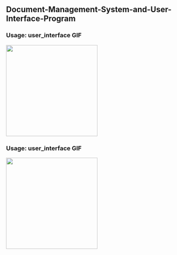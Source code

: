 ## Document-Management-System-and-User-Interface-Program

###  Usage: user_interface GIF

<img src="http://g.recordit.co/JL0K78W0HZ.gif" width=250><br>

###  Usage: user_interface <filename> GIF
<img src="http://g.recordit.co/4w5EoPJnYm.gif" width=250><br>
